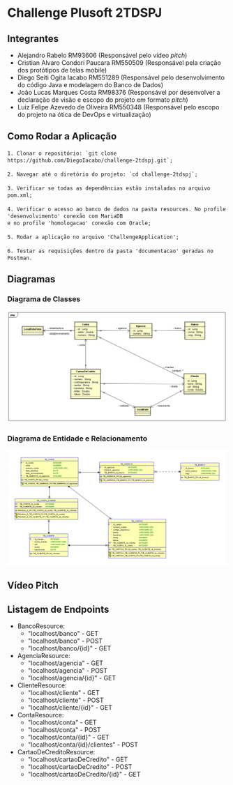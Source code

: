 # Challenge Plusoft 2TDSPJ

## Integrantes
- Alejandro Rabelo RM93606 (Responsável pelo vídeo *pitch*)
- Cristian Alvaro Condori Paucara RM550509 (Responsável pela criação dos protótipos de telas mobile)
- Diego Seiti Ogita Iacabo RM551289 (Responsável pelo desenvolvimento do código Java e modelagem do Banco de Dados)
- João Lucas Marques Costa RM98376 (Responsável por desenvolver a declaração de visão e escopo do projeto em formato *pitch*)
- Luiz Felipe Azevedo de Oliveira RM550348 (Responsável pelo escopo do projeto na ótica de DevOps e virtualização)

## Como Rodar a Aplicação
    1. Clonar o repositório: `git clone https://github.com/DiegoIacabo/challenge-2tdspj.git`;
    
    2. Navegar até o diretório do projeto: `cd challenge-2tdspj`;

    3. Verificar se todas as dependências estão instaladas no arquivo pom.xml;

    4. Verificar o acesso ao banco de dados na pasta resources. No profile 'desenvolvimento' conexão com MariaDB
    e no profile 'homologacao' conexão com Oracle;

    5. Rodar a aplicação no arquivo 'ChallengeApplication';

    6. Testar as requisições dentro da pasta 'documentacao' geradas no Postman.

## Diagramas
### Diagrama de Classes
![diagrama_classes_challenge.png](documentacao%2Fimagens%2Fdiagrama_classes_challenge.png)

### Diagrama de Entidade e Relacionamento
![modelo_relacional_challenge.png](documentacao%2Fimagens%2Fmodelo_relacional_challenge.png)

## Vídeo Pitch

## Listagem de Endpoints
- BancoResource:
  - "localhost/banco" - GET
  - "localhost/banco" - POST
  - "localhost/banco/{id}" - GET
- AgenciaResource:
  - "localhost/agencia" - GET
  - "localhost/agencia" - POST
  - "localhost/agencia/{id}" - GET
- ClienteResource:
  - "localhost/cliente" - GET
  - "localhost/cliente" - POST
  - "localhost/cliente/{id}" - GET
- ContaResource:
  - "localhost/conta" - GET
  - "localhost/conta" - POST
  - "localhost/conta/{id}" - GET
  - "localhost/conta/{id}/clientes" - POST
- CartaoDeCreditoResource:
  - "localhost/cartaoDeCredito" - GET
  - "localhost/cartaoDeCredito" - POST
  - "localhost/cartaoDeCredito/{id}" - GET